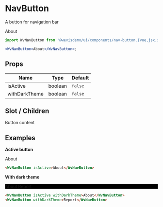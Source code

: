 # NavButton

A button for navigation bar

<WvNavButton>About</WvNavButton>

```jsx
import WvNavButton from '@wevisdemo/ui/components/nav-button.{vue,jsx,svelte}';

<WvNavButton>About</WvNavButton>;
```

## Props

| Name          | Type    | Default |
| ------------- | ------- | ------- |
| isActive      | boolean | `false` |
| withDarkTheme | boolean | `false` |

## Slot / Children

Button content

## Examples

**Active button**

<WvNavButton isActive>About</WvNavButton>

```html
<WvNavButton isActive>About</WvNavButton>
```

**With dark theme**

<div style="background-color: black;">
  <WvNavButton isActive withDarkTheme>About</WvNavButton>
  <WvNavButton withDarkTheme>Report</WvNavButton>
</div>

```html
<WvNavButton isActive withDarkTheme>About</WvNavButton>
<WvNavButton withDarkTheme>Report</WvNavButton>
```
